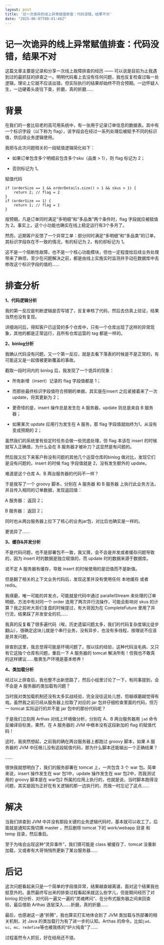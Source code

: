 ```yaml
---
layout: post
title: '记一次诡异的线上异常赋值排查：代码没错，结果不对'
date: "2025-06-07T00:41:46Z"
---
```

记一次诡异的线上异常赋值排查：代码没错，结果不对
========================

这篇文章主要是记录和分享一次线上故障排查的经历 —— 可以说是​目前为止我遇到过的最抓狂的排查之一。明明代码看上去没有任何问题，我也反复检查过每一处逻辑，理论上它就不应该出错，但实际执行的结果却始终不符合预期。一边怀疑人生，一边硬着头皮往下查，折磨，真的折磨……

背景
==

在我们的​一套比较老的高可用系统中，有一张用于记录订单信息的数据表。其中有一个标识字段（以下称为 flag），该字段会在经过一系列处理后被赋予不同的标识值，供后续业务逻辑使用。

我​把与此次问题相关的一段赋值逻辑简化如下：

*   如果订单包含多个明细且包含多个sku（品类 > 1），则 flag 标记为 2；
    
*   否则标记为 1。
    

赋值代码

    if (orderSize == 1 && orderDetails.size() > 1 && skus > 1) {
        return 2; // flag = 2
    }
    if (orderSize == 1) {
        return 1; // flag = 1
    }

​按预期，凡是​订单同时满足“多明细”和“多品类”两个条件时，flag 字段就应被赋值为 2。事实上，这个小功能也确实在线上稳定运行有3个多月了。

​然而，近期客户反馈了一个异常工单：​部分同时满足​“多明细”和“多品类”的订单，其标识字段存在不一致的情况，有的标记为 2，有的却标记为 1。

这不是一个阻断性故障，也不是一个核心功能模块，但也一定程度给后续业务处理带来了麻烦，至少在问题解决之前，都是由线上实施实时监测并手动在数据库中去修改这个标识字段的值的……

排查分析
====

**1、代码逻辑分析**

我的第一反应是判断逻辑是否写错了，反复审核了代码，然后去仿真上验证，结果当然也没有复现。

详细询问后，得知客户已运营的多个仓库中，只有一个仓库出现了这样的异常现象，其他的都是正常运行，且所有仓库运营的 tag 都是一样的。

**2、binlog分析**

​我确认代码没有问题，又一个第一反应，就是去看下落表的时候是不是正常的，有可能这又是一起值被更新覆盖的事故。

截取一段时间内的 binlog 后，我发现了一个​诡异的现象：

*   所有新增​（insert）记录的 flag 字段值都是 1；
    
*   而那些最终标识字段值符合预期的单据，其实是在insert 之后紧接着来了一次 update，将其更新为 2；
    
*   更奇怪的是，insert 操作总是发生在 A 服务器，update 则总是来自 B 服务器；
    
*   如果某次 update 应用行为发生在 A 服务，那 flag 字段值就始终为1，从没有变成预期的 2；
    

虽然我们的系统里有些定时任务会做一些兜底处理，但 flag 本该在 insert 的时候就写入正确值，为什么会在 B 服务器才被补刀？这显然是有问题的。

然后我又拉下来客户称没有问题的其他几个运营仓库的binlog 做对比，发现它们是没有问题的，insert 的时候 flag 字段值就是 2，没有发生额外的 update。

难道是这个仓库 A、B 两台服务器的代码不一样？

于是我写了一个 groovy 脚本，分别在 A 服务器 和 B 服务器 上执行此业务方法，并且传入相同的订单数据，发现返回值：

A 服务器： 返回 2；

B 服务器： 返回 2；

同时也从两台服务器上拉下了核心的业务jar包，对比后也确实是一样的。

​更诡异了……

**3、缓存&并发分析**

不是代码问题，也不是部署包不一致，我又猜，会不会是并发或者缓存问题导致的，因为 insert 时的数据是独立赋值的，而 update 时的数据来源于数据库。

说不定 ​A 服务器有缓存，导致 insert 的时候使用的是旧值而不是新值。

但是翻了相关的上下文业务代码后，发现这里并没有使用任何 本地缓存 或者 redis。

我琢磨，唯一可能的并发点，可能就是代码中通过 parallelStream 来处理的订单明细，方法中有对同一个 order 连用了两次并行流操作，可能会影响对 skus 的计算？我之前听大哥们复盘的时候提过，有大哥因为在 CompleteFuture 里用了并行流，结果踩了并发安全的坑……

​我真的反复看了很多遍代码（唉，历史遗留问题太多，我们的代码复杂度堪比徒步翻山），很确定这块儿就是个串行业务，没有异步，也没有多线程，按理说不应该是并发问题。

​排查到这里，我总觉得可能是环境问题了。按以往的经验，这种代码没毛病、又只有它这独个仓库有问题，重启一下 A 服务器的 tomcat 解决所有！但我也不敢真的这样建议……敬畏生产环境是基本修养！

**4、类加载分析**

经过以上排查后，我也整不出新思路了，然后小组里讨论了一下，有同事提到，会不会是 A 服务器的类加载有问题？

当时我对类加载机制还没有太多实战经验，完全没往这处儿想，但越琢磨越觉得有戏。虽然我之前已经从服务器上拉取了对应的 jar 包并仔细检查里面的代码，但万一 tomcat 实际运行的并不是 jar 包中的那份代码呢？

于是我们立刻用 Arthas 对线上环境做分析，分别在 A、B 两台服务器用 `jad`​ 命令反编译目标类，果然，在 A 服务器的 JVM 中根本没有这段新加的 flag 的赋值代码！

​这时，我突然想起，之前我的确在两台服务器上都跑过 groovy 脚本，如果 A 服务器的 JVM 中压根儿没有这段赋值代码，那为什么​脚本还能输出一个正确结果？

……

很快我就想明白了，我们的服务部署在 tomcat 上，一共包含 3 个 war 包。简单来说，insert 操作发生在 war 包1中，update 操作发生在 war 包2中，而我测试用的 groovy 脚本是在 war包2 所属的应用上执行的，也就是说，当时脚本跑得没问题，其实是因为正好在有关逻辑的那一边执行的，而我一时忘记了这点……

解决
==

​当我们排查到 JVM 中并没有那段关键的业务逻辑代码时，基本就可以收工了。后面就是通知实施切换 master ，然后删除 tomcat 下的 work/webapp 目录 和 temp 目录，然后重启。

至于为啥会出现这种“灵异事件”，我们猜可能是 class 被缓存了、tomcat 没重新加载，又或者有大哥悄悄热更新了某台服务器……

后记
==

这次问题看起来只是一个简单的字段值异常，结果越查越离谱，面对这个结果我也挺意外的。虽然最终写出来的排查过程看起来就这么些字儿，但是期间经历了对 binlog 的分析、对代码一遍又一遍的“灵魂拷问”、在分布式服务器之间来回查验，最后借助 Arthas 逐层深入……折磨，真的折磨……

最后，也感谢这一通“折腾”，我也算实打实地体会到了 JVM 类加载与热部署的相关机制，​对 Java 的类加载行为有了进一步的认知。Arthas 的命令，比如 ​​`jad`、`sc`、`mc`、​`redefine`​ 等也被我练的“炉火纯青”了……

过程​虽然令人抓狂，好在结局还不错。